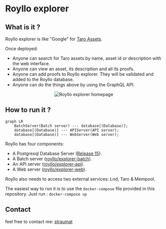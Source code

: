 # Royllo explorer

## What is it ?

Royllo explorer is like "Google" for [Taro Assets](https://docs.lightning.engineering/the-lightning-network/taro).

Once deployed:

- Anyone can search for Taro assets by name, asset id or description with the web interface.
- Anyone can view an asset, its description and all its proofs.
- Anyone can add proofs to Royllo explorer. They will be validated and added to the Royllo database.
- Anyone can do the things above by using the GraphQL API.

<p align="center">
    <img    src="https://github.com/royllo/explorer/blob/development/docs/assets/images/screenshots/homepage.png?raw=true"
            alt="Royllo explorer homepage"/>
</p>

## How to run it ?

```mermaid
graph LR
    BatchServer(Batch server) --- database[(Database)];
    database[(Database)] --- APIServer(API server);
    database[(Database)] --- WebServer(Web server);
```

Royllo has four components:

- A Postgresql Database Server ([Release 15](https://hub.docker.com/_/postgres)).
- A Batch server ([royllo/explorer-batch](https://hub.docker.com/r/royllo/explorer-batch)).
- An API server ([royllo/explorer-api](https://hub.docker.com/r/royllo/explorer-api)).
- A Web server ([royllo/explorer-web](https://hub.docker.com/r/royllo/explorer-web)).

Royllo also needs to access two external services: Lnd, Taro & Mempool.

The easiest way to run it is to use the `docker-compose` file provided in this repository.
Just run : `docker-compose up`

## Contact

feel free to contact me: [straumat](https://github.com/straumat)